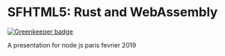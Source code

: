 # SFHTML5: Rust and WebAssembly

[![Greenkeeper badge](https://badges.greenkeeper.io/sepiropht/conf.svg)](https://greenkeeper.io/)

A presentation for node js paris fevrier 2019
